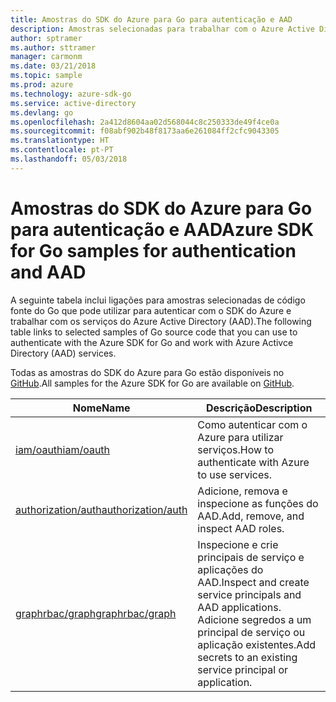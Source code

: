 ```yaml
---
title: Amostras do SDK do Azure para Go para autenticação e AAD
description: Amostras selecionadas para trabalhar com o Azure Active Directory (AAD) e a autenticação a partir do SDK do Azure para Go.
author: sptramer
ms.author: sttramer
manager: carmonm
ms.date: 03/21/2018
ms.topic: sample
ms.prod: azure
ms.technology: azure-sdk-go
ms.service: active-directory
ms.devlang: go
ms.openlocfilehash: 2a412d8604aa02d568044c8c250333de49f4ce0a
ms.sourcegitcommit: f08abf902b48f8173aa6e261084ff2cfc9043305
ms.translationtype: HT
ms.contentlocale: pt-PT
ms.lasthandoff: 05/03/2018
---
```

# <a name="azure-sdk-for-go-samples-for-authentication-and-aad"></a><span data-ttu-id="36dbc-103">Amostras do SDK do Azure para Go para autenticação e AAD</span><span class="sxs-lookup"><span data-stu-id="36dbc-103">Azure SDK for Go samples for authentication and AAD</span></span>

<span data-ttu-id="36dbc-104">A seguinte tabela inclui ligações para amostras selecionadas de código fonte do Go que pode utilizar para autenticar com o SDK do Azure e trabalhar com os serviços do Azure Active Directory (AAD).</span><span class="sxs-lookup"><span data-stu-id="36dbc-104">The following table links to selected samples of Go source code that you can use to authenticate with the Azure SDK for Go and work with Azure Activce Directory (AAD) services.</span></span> 

<span data-ttu-id="36dbc-105">Todas as amostras do SDK do Azure para Go estão disponíveis no [GitHub](https://github.com/Azure-Samples/azure-sdk-for-go-samples).</span><span class="sxs-lookup"><span data-stu-id="36dbc-105">All samples for the Azure SDK for Go are available on [GitHub](https://github.com/Azure-Samples/azure-sdk-for-go-samples).</span></span>

| <span data-ttu-id="36dbc-106">Nome</span><span class="sxs-lookup"><span data-stu-id="36dbc-106">Name</span></span> | <span data-ttu-id="36dbc-107">Descrição</span><span class="sxs-lookup"><span data-stu-id="36dbc-107">Description</span></span> |
|------|-------------|
| [<span data-ttu-id="36dbc-108">iam/oauth</span><span class="sxs-lookup"><span data-stu-id="36dbc-108">iam/oauth</span></span>](https://github.com/Azure-Samples/azure-sdk-for-go-samples/blob/master/iam/oauth.go) | <span data-ttu-id="36dbc-109">Como autenticar com o Azure para utilizar serviços.</span><span class="sxs-lookup"><span data-stu-id="36dbc-109">How to authenticate with Azure to use services.</span></span> |
| [<span data-ttu-id="36dbc-110">authorization/auth</span><span class="sxs-lookup"><span data-stu-id="36dbc-110">authorization/auth</span></span>](https://github.com/Azure-Samples/azure-sdk-for-go-samples/blob/master/authorization/auth.go) | <span data-ttu-id="36dbc-111">Adicione, remova e inspecione as funções do AAD.</span><span class="sxs-lookup"><span data-stu-id="36dbc-111">Add, remove, and inspect AAD roles.</span></span> |
| [<span data-ttu-id="36dbc-112">graphrbac/graph</span><span class="sxs-lookup"><span data-stu-id="36dbc-112">graphrbac/graph</span></span>](https://github.com/Azure-Samples/azure-sdk-for-go-samples/blob/master/graphrbac/graph.go) | <span data-ttu-id="36dbc-113">Inspecione e crie principais de serviço e aplicações do AAD.</span><span class="sxs-lookup"><span data-stu-id="36dbc-113">Inspect and create service principals and AAD applications.</span></span> <span data-ttu-id="36dbc-114">Adicione segredos a um principal de serviço ou aplicação existentes.</span><span class="sxs-lookup"><span data-stu-id="36dbc-114">Add secrets to an existing service principal or application.</span></span> |
